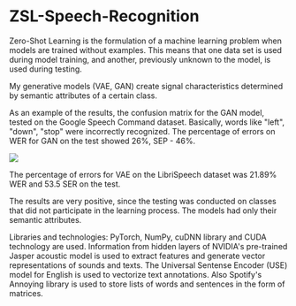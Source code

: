 # ZSL-Speech-Recognition

Zero-Shot Learning is the formulation of a machine learning problem when models are trained without examples. This means that one data set is used during model training, and another, previously unknown to the model, is used during testing. 

My generative models (VAE, GAN) create signal characteristics determined by semantic attributes of a certain class.

As an example of the results, the confusion matrix for the GAN model, tested on the Google Speech Command dataset. Basically, words like "left", "down", "stop" were incorrectly recognized. The percentage of errors on WER for GAN on the test showed 26%, SEP - 46%. 

![](/posts/path/to/confusion_matrix_GAN.png)


The percentage of errors for VAE on the LibriSpeech dataset was 21.89% WER and 53.5 SER on the test. 

The results are very positive, since the testing was conducted on classes that did not participate in the learning process. The models had only their semantic attributes.
 
Libraries and technologies: 
PyTorch, NumPy, cuDNN library and CUDA technology are used. Information from hidden layers of NVIDIA's pre-trained Jasper acoustic model is used to extract features and generate vector representations of sounds and texts. 
The Universal Sentense Encoder (USE) model for English is used to vectorize text annotations. Also Spotify's Annoying library is used to store lists of words and sentences in the form of matrices. 

